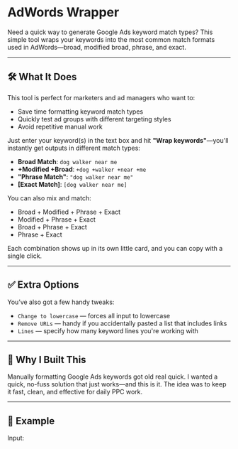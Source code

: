 # AdWords Wrapper

Need a quick way to generate Google Ads keyword match types? This simple tool wraps your keywords into the most common match formats used in AdWords—broad, modified broad, phrase, and exact.

---

## 🛠️ What It Does

This tool is perfect for marketers and ad managers who want to:
- Save time formatting keyword match types
- Quickly test ad groups with different targeting styles
- Avoid repetitive manual work

Just enter your keyword(s) in the text box and hit **"Wrap keywords"**—you'll instantly get outputs in different match types:

- **Broad Match**: `dog walker near me`
- **+Modified +Broad**: `+dog +walker +near +me`
- **"Phrase Match"**: `"dog walker near me"`
- **[Exact Match]**: `[dog walker near me]`

You can also mix and match:
- Broad + Modified + Phrase + Exact
- Modified + Phrase + Exact
- Broad + Phrase + Exact
- Phrase + Exact

Each combination shows up in its own little card, and you can copy with a single click.

---

## ✅ Extra Options

You’ve also got a few handy tweaks:
- `Change to lowercase` — forces all input to lowercase
- `Remove URLs` — handy if you accidentally pasted a list that includes links
- `Lines` — specify how many keyword lines you're working with

---

## 📌 Why I Built This

Manually formatting Google Ads keywords got old real quick. I wanted a quick, no-fuss solution that just works—and this is it. The idea was to keep it fast, clean, and effective for daily PPC work.

---

## 🧪 Example

Input:

